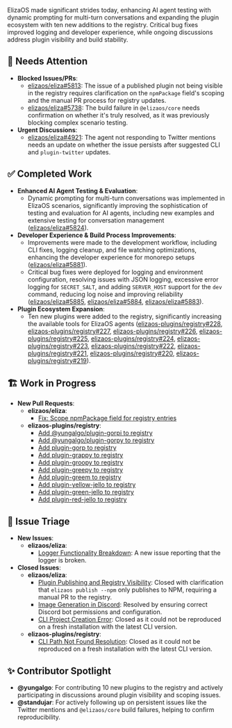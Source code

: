 ElizaOS made significant strides today, enhancing AI agent testing with dynamic prompting for multi-turn conversations and expanding the plugin ecosystem with ten new additions to the registry. Critical bug fixes improved logging and developer experience, while ongoing discussions address plugin visibility and build stability.

## 🚨 Needs Attention
- **Blocked Issues/PRs**:
    - [elizaos/eliza#5813](https://github.com/elizaos/eliza/issues/5813): The issue of a published plugin not being visible in the registry requires clarification on the `npmPackage` field's scoping and the manual PR process for registry updates.
    - [elizaos/eliza#5738](https://github.com/elizaos/eliza/issues/5738): The build failure in `@elizaos/core` needs confirmation on whether it's truly resolved, as it was previously blocking complex scenario testing.
- **Urgent Discussions**:
    - [elizaos/eliza#4921](https://github.com/elizaos/eliza/issues/4921): The agent not responding to Twitter mentions needs an update on whether the issue persists after suggested CLI and `plugin-twitter` updates.

## ✅ Completed Work
- **Enhanced AI Agent Testing & Evaluation**:
    - Dynamic prompting for multi-turn conversations was implemented in ElizaOS scenarios, significantly improving the sophistication of testing and evaluation for AI agents, including new examples and extensive testing for conversation management ([elizaos/eliza#5824](https://github.com/elizaos/eliza/pull/5824)).
- **Developer Experience & Build Process Improvements**:
    - Improvements were made to the development workflow, including CLI fixes, logging cleanup, and file watching optimizations, enhancing the developer experience for monorepo setups ([elizaos/eliza#5881](https://github.com/elizaos/eliza/pull/5881)).
    - Critical bug fixes were deployed for logging and environment configuration, resolving issues with JSON logging, excessive error logging for `SECRET_SALT`, and adding `SERVER_HOST` support for the `dev` command, reducing log noise and improving reliability ([elizaos/eliza#5885](https://github.com/elizaos/eliza/pull/5885), [elizaos/eliza#5884](https://github.com/elizaos/eliza/pull/5884), [elizaos/eliza#5883](https://github.com/elizaos/eliza/pull/5883)).
- **Plugin Ecosystem Expansion**:
    - Ten new plugins were added to the registry, significantly increasing the available tools for ElizaOS agents ([elizaos-plugins/registry#228](https://github.com/elizaos-plugins/registry/pull/228), [elizaos-plugins/registry#227](https://github.com/elizaos-plugins/registry/pull/227), [elizaos-plugins/registry#226](https://github.com/elizaos-plugins/registry/pull/226), [elizaos-plugins/registry#225](https://github.com/elizaos-plugins/registry/pull/225), [elizaos-plugins/registry#224](https://github.com/elizaos-plugins/registry/pull/224), [elizaos-plugins/registry#223](https://github.com/elizaos-plugins/registry/pull/223), [elizaos-plugins/registry#222](https://github.com/elizaos-plugins/registry/pull/222), [elizaos-plugins/registry#221](https://github.com/elizaos-plugins/registry/pull/221), [elizaos-plugins/registry#220](https://github.com/elizaos-plugins/registry/pull/220), [elizaos-plugins/registry#219](https://github.com/elizaos-plugins/registry/pull/219)).

## 🏗️ Work in Progress
- **New Pull Requests**:
    - **elizaos/eliza**:
        - [Fix: Scope npmPackage field for registry entries](https://github.com/elizaos/eliza/pull/5882)
    - **elizaos-plugins/registry**:
        - [Add @yungalgo/plugin-gorpi to registry](https://github.com/elizaos-plugins/registry/pull/228)
        - [Add @yungalgo/plugin-gorpy to registry](https://github.com/elizaos-plugins/registry/pull/227)
        - [Add plugin-gorp to registry](https://github.com/elizaos-plugins/registry/pull/226)
        - [Add plugin-grappy to registry](https://github.com/elizaos-plugins/registry/pull/225)
        - [Add plugin-groopy to registry](https://github.com/elizaos-plugins/registry/pull/224)
        - [Add plugin-greepy to registry](https://github.com/elizaos-plugins/registry/pull/223)
        - [Add plugin-greem to registry](https://github.com/elizaos-plugins/registry/pull/222)
        - [Add plugin-yellow-jello to registry](https://github.com/elizaos-plugins/registry/pull/221)
        - [Add plugin-green-jello to registry](https://github.com/elizaos-plugins/registry/pull/220)
        - [Add plugin-red-jello to registry](https://github.com/elizaos-plugins/registry/pull/219)

## 🐞 Issue Triage
- **New Issues**:
    - **elizaos/eliza**:
        - [Logger Functionality Breakdown](https://github.com/elizaos/eliza/issues/5886): A new issue reporting that the logger is broken.
- **Closed Issues**:
    - **elizaos/eliza**:
        - [Plugin Publishing and Registry Visibility](https://github.com/elizaos/eliza/issues/5813): Closed with clarification that `elizaos publish --npm` only publishes to NPM, requiring a manual PR to the registry.
        - [Image Generation in Discord](https://github.com/elizaos/eliza/issues/5809): Resolved by ensuring correct Discord bot permissions and configuration.
        - [CLI Project Creation Error](https://github.com/elizaos/eliza/issues/5856): Closed as it could not be reproduced on a fresh installation with the latest CLI version.
    - **elizaos-plugins/registry**:
        - [CLI Path Not Found Resolution](https://github.com/elizaos-plugins/registry/issues/5856): Closed as it could not be reproduced on a fresh installation with the latest CLI version.

## ✨ Contributor Spotlight
- **@yungalgo**: For contributing 10 new plugins to the registry and actively participating in discussions around plugin visibility and scoping issues.
- **@standujar**: For actively following up on persistent issues like the Twitter mentions and `@elizaos/core` build failures, helping to confirm reproducibility.